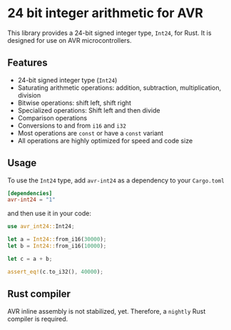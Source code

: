 # 24 bit integer arithmetic for AVR

This library provides a 24-bit signed integer type, `Int24`, for Rust.
It is designed for use on AVR microcontrollers.

## Features

- 24-bit signed integer type (`Int24`)
- Saturating arithmetic operations: addition, subtraction, multiplication, division
- Bitwise operations: shift left, shift right
- Specialized operations: Shift left and then divide
- Comparison operations
- Conversions to and from `i16` and `i32`
- Most operations are `const` or have a `const` variant
- All operations are highly optimized for speed and code size

## Usage

To use the `Int24` type, add `avr-int24` as a dependency to your `Cargo.toml`

```toml
[dependencies]
avr-int24 = "1"
```

and then use it in your code:

```rust
use avr_int24::Int24;

let a = Int24::from_i16(30000);
let b = Int24::from_i16(10000);

let c = a + b;

assert_eq!(c.to_i32(), 40000);
```

## Rust compiler

AVR inline assembly is not stabilized, yet.
Therefore, a `nightly` Rust compiler is required.
